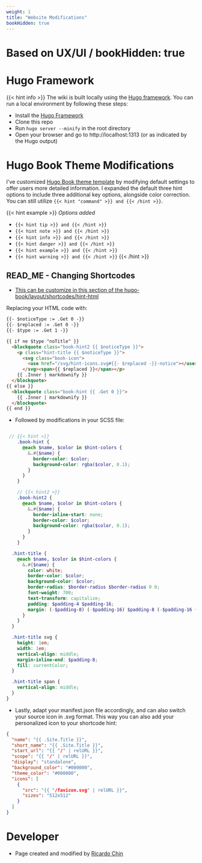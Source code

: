 ```yaml
---
weight: 1
title: "Website Modifications"
bookHidden: true
---
```


# **Based on UX/UI / bookHidden: true**

# Hugo Framework

{{< hint info >}}
The wiki is built locally using the [Hugo framework](https://gohugo.io/getting-started/installing/). You can run a local environment by following these steps:

- Install the [Hugo Framework](https://gohugo.io/getting-started/installing/)
- Clone this repo
- Run `hugo server --minify` in the root directory
- Open your browser and go to http://localhost:1313 (or as indicated by the Hugo output)

# Hugo Book Theme Modifications

I've customized [Hugo Book theme template](https://themes.gohugo.io/hugo-book/) by modifying default settings to offer users more detailed information. I expanded the default three hint options to include three additional key options, alongside color correction. You can still utilize `{{< hint "command" >}} and {{< /hint >}}`.

{{< hint example >}}
*Options added*

- `{{< hint tip >}} and {{< /hint >}}`
- `{{< hint note >}} and {{< /hint >}}`
- `{{< hint info >}} and {{< /hint >}}`
- `{{< hint danger >}} and {{< /hint >}}`
- `{{< hint example >}} and {{< /hint >}}`
- `{{< hint warning >}} and {{< /hint >}}`
{{< /hint >}}

## READ_ME - Changing Shortcodes

- [This can be customize in this section of the hugo-book/layout/shortcodes/hint-html ]([https://github.com/alex-shpak/hugo-book/blob/master/layouts/shortcodes/hint.html])

Replacing your HTML code with:

```html
{{- $noticeType := .Get 0 -}}
{{- $replaced := .Get 0 -}}
{{- $type := .Get 1 -}}

{{ if ne $type "noTitle" }}
  <blockquote class="book-hint2 {{ $noticeType }}">
    <p class="hint-title {{ $noticeType }}">
      <svg class="book-icon">
        <use href="/svg/hint-icons.svg#{{- $replaced -}}-notice"></use>
      </svg><span>{{ $replaced }}</span></p>
    {{ .Inner | markdownify }}
  </blockquote>
{{ else }}
  <blockquote class="book-hint {{ .Get 0 }}">
    {{ .Inner | markdownify }}
  </blockquote>
{{ end }}
```

- Followed by modifications in your SCSS file:

```scss

 // {{< hint >}}
    .book-hint {
      @each $name, $color in $hint-colors {
        &.#{$name} {
          border-color: $color;
          background-color: rgba($color, 0.1);
        }
      }
    }

    // {{< hint2 >}}
    .book-hint2 {
      @each $name, $color in $hint-colors {
        &.#{$name} {
          border-inline-start: none;
          border-color: $color;
          background-color: rgba($color, 0.1);
        }
      }
    }

  .hint-title {
    @each $name, $color in $hint-colors {
      &.#{$name} {
        color: white;
        border-color: $color;
        background-color: $color;
        border-radius: $border-radius $border-radius 0 0;
        font-weight: 700;
        text-transform: capitalize;
        padding: $padding-4 $padding-16;
        margin: (-$padding-8) (-$padding-16) $padding-8 (-$padding-16 + $padding-4);
      }
    }
  }

  .hint-title svg {
    height: 1em;
    width: 1em;
    vertical-align: middle;
    margin-inline-end: $padding-8;
    fill: currentColor;
  }

  .hint-title span {
    vertical-align: middle;
  }
} 

```

- Lastly, adapt your manifest.json file accordingly, and can also switch your source icon in .svg format. This way you can also add your personalized icon to your shortcode hint:

```json
{
  "name": "{{ .Site.Title }}",
  "short_name": "{{ .Site.Title }}",
  "start_url": "{{ "/" | relURL }}",
  "scope": "{{ "/" | relURL }}",
  "display": "standalone",
  "background_color": "#000000",
  "theme_color": "#000000",
  "icons": [
    {
      "src": "{{ "/favicon.svg" | relURL }}",
      "sizes": "512x512"
    }
  ]
}
```

# Developer

- Page created and modified by [Ricardo Chin](https://github.com/roaked)

